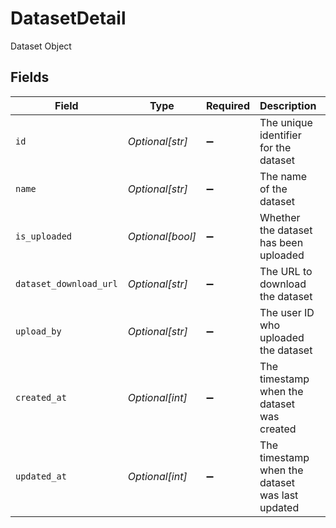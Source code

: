 # DatasetDetail

Dataset Object


## Fields

| Field                                           | Type                                            | Required                                        | Description                                     | Example                                         |
| ----------------------------------------------- | ----------------------------------------------- | ----------------------------------------------- | ----------------------------------------------- | ----------------------------------------------- |
| `id`                                            | *Optional[str]*                                 | :heavy_minus_sign:                              | The unique identifier for the dataset           | ds-12345                                        |
| `name`                                          | *Optional[str]*                                 | :heavy_minus_sign:                              | The name of the dataset                         | my_dataset                                      |
| `is_uploaded`                                   | *Optional[bool]*                                | :heavy_minus_sign:                              | Whether the dataset has been uploaded           | true                                            |
| `dataset_download_url`                          | *Optional[str]*                                 | :heavy_minus_sign:                              | The URL to download the dataset                 | s3:/my_dataset                                  |
| `upload_by`                                     | *Optional[str]*                                 | :heavy_minus_sign:                              | The user ID who uploaded the dataset            | user-12345                                      |
| `created_at`                                    | *Optional[int]*                                 | :heavy_minus_sign:                              | The timestamp when the dataset was created      | 1633036800                                      |
| `updated_at`                                    | *Optional[int]*                                 | :heavy_minus_sign:                              | The timestamp when the dataset was last updated | 1633036800                                      |